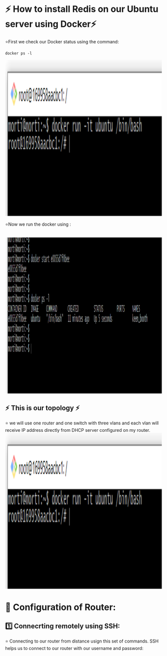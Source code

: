 
# :zap: How to install Redis on our Ubuntu server using Docker:zap: 
:star:First we check our Docker status using the command:
```
docker ps -l
```
<img src=images/1.PNG  alt="alt text" width="650" height="500">

:star:Now we run the docker using :
```

```
<img src=images/9.PNG  alt="alt text" width="650" height="500">

## :zap: This is our topology :zap:
:star: we will use one router and one switch with three vlans and each vlan will receive IP address directly from DHCP server configured on my router.
<img src=images/1.PNG  alt="alt text" width="650" height="500">


#  :pushpin: Configuration of Router:

## :one: Connecrting remotely using SSH: 
:star: Connecting to our router from distance usign this set of commands. SSH helps us to connect to our router with our username and password: 
